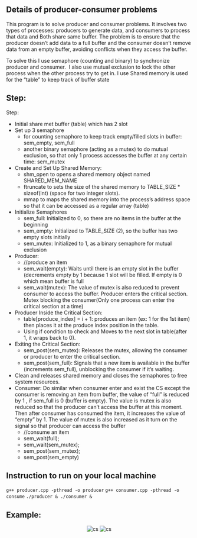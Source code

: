 ## Details of producer-consumer problems

This program is to solve producer and consumer problems. It involves two types of processes: producers to generate data, and consumers to process that data and Both share same buffer. The problem is to ensure that the producer doesn’t add data to a full buffer and the consumer doesn’t remove data from an empty buffer, avoiding conflicts when they access the buffer. 

To solve this I use semaphore (counting and binary) to synchronize producer and consumer.  I also use mutual exclusion to lock the other process when the other process try to get in. I use Shared memory is used for the “table” to keep track of buffer state

## Step:
Step: 
* Initial share met buffer (table) which has 2 slot 
* Set up 3 semaphore
    * for counting semaphore to keep track empty/filled slots in buffer: sem_empty, sem_full 
    *  another  binary semaphore (acting as a mutex) to do mutual exclusion, so that only 1 process  accesses the buffer at any certain time: sem_mutex
* Create and Set Up Shared Memory: 
    * shm_open to opens a shared memory object named SHARED_MEM_NAME
    * ftruncate to sets the size of the shared memory to TABLE_SIZE * sizeof(int) (space for two integer slots).
    * mmap to maps the shared memory into the process’s address space so that it can be accessed as a regular array (table)
* Initialize Semaphores
    * sem_full: Initialized to 0, so there are no items in the buffer at the beginning
    * sem_empty: Initialized to TABLE_SIZE (2), so the buffer has two empty slots initially
    * sem_mutex: Initialized to 1, as a binary semaphore for mutual exclusion
* Producer:
    * //produce an item
    * sem_wait(empty): Waits until there is an empty slot in the buffer (decrements empty by 1 because 1 slot will be filled. If empty is 0 which mean buffer is full
    * sem_wait(mutex): The value of mutex is also reduced to prevent consumer to access the buffer. Producer enters the critical section. Mutex blocking the consumer(Only one process can enter the critical section at a time)
* Producer Inside the Critical Section:
    * table[produce_index] = i + 1: produces an item (ex: 1 for the 1st item) then places it at the produce index position in the table.
    * Using if condition to check and Moves to the next slot in table(after 1, it wraps back to 0).
* Exiting the Critical Section:
    * sem_post(sem_mutex): Releases the mutex, allowing the consumer or producer to enter the critical section.
    * sem_post(sem_full): Signals that a new item is available in the buffer (increments sem_full), unblocking the consumer if it’s waiting.
* Clean and releases shared memory and closes the semaphores to free system resources.
* Consumer: Do similar when consumer enter and exist the CS except the consumer is removing an item from buffer, the value of “full” is reduced by 1 , if sem_full is 0 (buffer is empty). The value is mutex is also reduced so that the producer can’t access the buffer at this moment. Then after consumer has consumed the item, it increases the value of “empty” by 1. The value of mutex is also increased as it turn on the signal so that producer can access the buffer 
    * //consume an item
    * sem_wait(full);
    * sem_wait(sem_mutex);
    * sem_post(sem_mutex); 
    * sem_post(sem_empty)

## Instruction to run on your local machine
`g++ producer.cpp -pthread -o producer`
`g++ consumer.cpp -pthread -o consume`
`./producer & ./consumer &`

## Example:
<div align=center>
  <image src="1.png" alt="cs">
  <image src="2.png" alt="cs">
</div>




